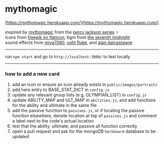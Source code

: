 # mythomagic

[https://mythomagic.herokuapp.com/](https://mythomagic.herokuapp.com/)

inspired by [mythomagic](https://riordan.fandom.com/wiki/Mythomagic) from the [percy jackson series](https://rickriordan.com/series/percy-jackson-and-the-olympians/) ♆  
icons from [freepik on flaticon](https://www.flaticon.com/authors/freepik), bgm from [the seventh midnight](https://www.youtube.com/c/TheSeventhMidnight/)  
sound effects from [miya7090](https://github.com/miya7090/), [cpht fluke](https://www.youtube.com/channel/UCBlyQ5LHho5o7JQE1WocXuQ), and [alan dalcastagne](https://www.youtube.com/channel/UCLfn0jnl1ye_AkuSeu5l3Uw)

---

run `npm start` and go to `http://localhost:3000/` to test locally

---

### how to add a new card
1. add an icon or ensure an icon already exists in `public/images/portraits`
2. add hero entry to BASE_STAT_DICT in `config.js`
3. update any relevant group lists (e.g. OLYMPIAN_LIST) in `config.js`
4. update ABILITY_MAP and ULT_MAP in `abilities.js`, and add functions for the ability and ultimate in the same file
5. add the passive function to `passives.js`, or if locating the passive function elsewhere, denote location at top of `passives.js` and comment a label next to the code's actual location
6. test that the ability, ultimate, and passive all function correctly
7. open a pull request and ask for the mongoDB `heroboard` database to be updated
